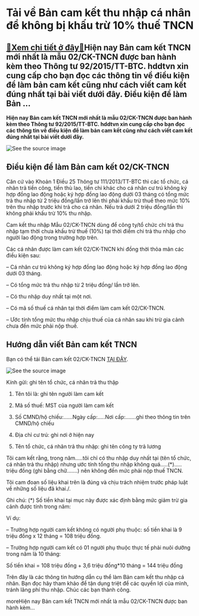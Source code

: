 Tải về Bản cam kết thu nhập cá nhân để không bị khấu trừ 10% thuế TNCN
======================================================================

[:gift:Xem chi tiết ở đây:gift:](https://hddtvn.com/tai-ve-ban-cam-ket-thu-nhap-ca-nhan-de-khong-bi-khau-tru-10-thue-tncn/)Hiện nay Bản cam kết TNCN mới nhất là mẫu 02/CK-TNCN được ban hành kèm theo Thông tư 92/2015/TT-BTC. hddtvn xin cung cấp cho bạn đọc các thông tin về điều kiện để làm bản cam kết cũng như cách viết cam kết đúng nhất tại bài viết dưới đây. Điều kiện để làm Bản …
---------------------------------------------------------------------------------------------------------------------------------------------------------------------------------------------------------------------------------------------------------------------

**Hiện nay Bản cam kết TNCN mới nhất là mẫu 02/CK-TNCN được ban hành kèm theo Thông tư 92/2015/TT-BTC. hddtvn xin cung cấp cho bạn đọc các thông tin về điều kiện để làm bản cam kết cũng như cách viết cam kết đúng nhất tại bài viết dưới đây.**


![See the source image](https://hddtvn.com/wp-content/uploads/2021/01/thue-tncn_0211145446-1.jpg)


Điều kiện để làm Bản cam kết 02/CK-TNCN
---------------------------------------


Căn cứ vào Khoản 1 Điều 25 Thông tư 111/2013/TT-BTC thì các tổ chức, cá nhân trả tiền công, tiền thù lao, tiền chi khác cho cá nhân cư trú không ký hợp đồng lao động hoặc ký hợp đồng lao động dưới 03 tháng có tổng mức trả thu nhập từ 2 triệu đồng/lần trở lên thì phải khấu trừ thuế theo mức 10% trên thu nhập trước khi trả cho cá nhân. Nếu trả dưới 2 triệu đồng/lần thì không phải khấu trừ 10% thu nhập.


Cam kết thu nhập Mẫu 02/CK-TNCN dùng để công ty/tổ chức chi trả thu nhập tạm thời chưa khấu trừ thuế (10%) tại thời điểm chi trả thu nhập cho người lao động trong trường hợp trên.


Các cá nhân được làm cam kết 02/CK-TNCN khi đồng thời thỏa mãn các điều kiện sau:


– Cá nhân cư trú không ký hợp đồng lao động hoặc ký hợp đồng lao động dưới 03 tháng.


– Có tổng mức trả thu nhập từ 2 triệu đồng/ lần trở lên.


– Có thu nhập duy nhất tại một nơi.


– Có mã số thuế cá nhân tại thời điểm làm cam kết 02/CK-TNCN.


– Ước tính tổng mức thu nhập chịu thuế của cá nhân sau khi trừ gia cảnh chưa đến mức phải nộp thuế.


Hướng dẫn viết Bản cam kết TNCN
-------------------------------


Bạn có thể tải Bản cam kết 02/CK-TNCN [TẠI ĐÂY](http://www.mediafire.com/file/513vxgoeg0dpkwa/Ban_Cam_Ket_02-CK-TNCN_ketoan.vn.doc/file).


![See the source image](https://hddtvn.com/wp-content/uploads/2021/01/Screenshot_8.png)


Kính gửi: ghi tên tổ chức, cá nhân trả thu thập


1. Tên tôi là: ghi tên người làm cam kết


2. Mã số thuế: MST của người làm cam kết


3. Số CMND/hộ chiếu:……Ngày cấp:…..Nơi cấp:…….ghi theo thông tin trên CMND/hộ chiếu


4. Địa chỉ cư trú: ghi nơi ở hiện nay


5. Tên tổ chức, cá nhân trả thu nhập: ghi tên công ty trả lương


Tôi cam kết rằng, trong năm…..tôi chỉ có thu nhập duy nhất tại (tên tổ chức, cá nhân trả thu nhập) nhưng ước tính tổng thu nhập không quá…..(*)….. triệu đồng (ghi bằng chữ…….) nên không đến mức phải nộp thuế TNCN.


Tôi cam đoan số liệu khai trên là đúng và chịu trách nhiệm trước pháp luật về những số liệu đã khai./.


Ghi chú: (*) Số tiền khai tại mục này được xác định bằng mức giảm trừ gia cảnh được tính trong năm:


Ví dụ:


– Trường hợp người cam kết không có người phụ thuộc: số tiền khai là 9 triệu đồng x 12 tháng = 108 triệu đồng.


– Trường hợp người cam kết có 01 người phụ thuộc thực tế phải nuôi dưỡng trong năm là 10 tháng:


Số tiền khai = 108 triệu đồng + 3,6 triệu đồng*10 tháng = 144 triệu đồng


Trên đây là các thông tin hướng dẫn cụ thể làm Bản cam kết thu nhập cá nhân. Bạn đọc hãy tham khảo để tận dụng triệt để các quyền lợi của mình, tránh lãng phí thu nhập. Chúc các bạn thành công.


moreHiện nay Bản cam kết TNCN mới nhất là mẫu 02/CK-TNCN được ban hành kèm…

